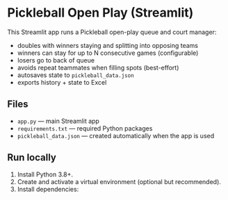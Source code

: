 # Pickleball Open Play (Streamlit)

This Streamlit app runs a Pickleball open-play queue and court manager:
- doubles with winners staying and splitting into opposing teams
- winners can stay for up to N consecutive games (configurable)
- losers go to back of queue
- avoids repeat teammates when filling spots (best-effort)
- autosaves state to `pickleball_data.json`
- exports history + state to Excel

## Files
- `app.py` — main Streamlit app
- `requirements.txt` — required Python packages
- `pickleball_data.json` — created automatically when the app is used

## Run locally
1. Install Python 3.8+.
2. Create and activate a virtual environment (optional but recommended).
3. Install dependencies:

